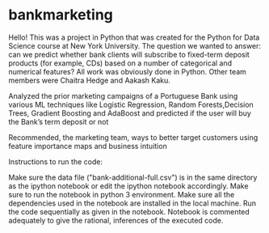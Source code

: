 # bankmarketing
Hello! This was a project in Python that was created for the Python for Data Science course at New York University. The question we wanted to answer: can we predict whether bank clients will subscribe to fixed-term deposit products (for example, CDs) based on a number of categorical and numerical features? All work was obviously done in Python. Other team members were Chaitra Hedge and Aakash Kaku.

Analyzed the prior marketing campaigns of a Portuguese Bank using various ML techniques like Logistic Regression, Random Forests,Decision Trees, Gradient Boosting and AdaBoost and predicted if the user will buy the Bank’s term deposit or not

Recommended, the marketing team, ways to better target customers using feature importance maps and business intuition

Instructions to run the code:

Make sure the data file ("bank-additional-full.csv") is in the same directory as the ipython notebook or edit the ipython notebook accordingly.
Make sure to run the notebook in python 3 environment. Make sure all the dependencies used in the notebook are installed in the local machine.
Run the code sequentially as given in the notebook.
Notebook is commented adequately to give the rational, inferences of the executed code.
